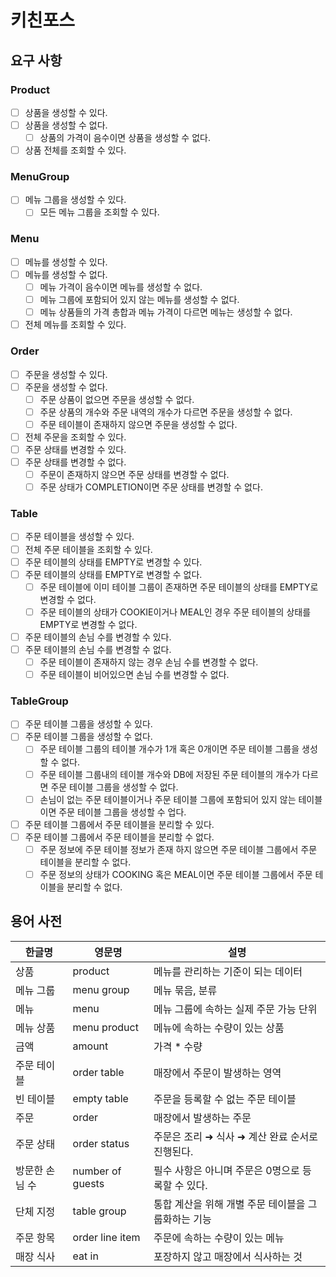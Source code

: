 # 키친포스

## 요구 사항
### Product
- [ ] 상품을 생성할 수 있다.
- [ ] 상품을 생성할 수 없다.
  - [ ] 상품의 가격이 음수이면 상품을 생성할 수 없다.
- [ ] 상품 전체를 조회할 수 있다.

### MenuGroup
- [ ] 메뉴 그룹을 생성할 수 있다.
  - [ ] 모든 메뉴 그룹을 조회할 수 있다.

### Menu
- [ ] 메뉴를 생성할 수 있다.
- [ ] 메뉴를 생성할 수 없다.
  - [ ] 메뉴 가격이 음수이면 메뉴를 생성할 수 없다.
  - [ ] 메뉴 그룹에 포함되어 있지 않는 메뉴를 생성할 수 없다.
  - [ ] 메뉴 상품들의 가격 총합과 메뉴 가격이 다르면 메뉴는 생성할 수 없다.
- [ ] 전체 메뉴를 조회할 수 있다.

### Order
- [ ] 주문을 생성할 수 있다.
- [ ] 주문을 생성할 수 없다.
  - [ ] 주문 상품이 없으면 주문을 생성할 수 없다.
  - [ ] 주문 상품의 개수와 주문 내역의 개수가 다르면 주문을 생성할 수 없다.
  - [ ] 주문 테이블이 존재하지 않으면 주문을 생성할 수 없다.
- [ ] 전체 주문을 조회할 수 있다.
- [ ] 주문 상태를 변경할 수 있다.
- [ ] 주문 상태를 변경할 수 없다.
  - [ ] 주문이 존재하지 않으면 주문 상태를 변경할 수 없다.
  - [ ] 주문 상태가 COMPLETION이면 주문 상태를 변경할 수 없다.

### Table
- [ ] 주문 테이블을 생성할 수 있다.
- [ ] 전체 주문 테이블을 조회할 수 있다.
- [ ] 주문 테이블의 상태를 EMPTY로 변경할 수 있다.
- [ ] 주문 테이블의 상태를 EMPTY로 변경할 수 없다.
  - [ ] 주문 테이블에 이미 테이블 그룹이 존재하면 주문 테이블의 상태를 EMPTY로 변경할 수 없다.
  - [ ] 주문 테이블의 상태가 COOKIE이거나 MEAL인 경우 주문 테이블의 상태를 EMPTY로 변경할 수 없다.
- [ ] 주문 테이블의 손님 수를 변경할 수 있다.
- [ ] 주문 테이블의 손님 수를 변경할 수 없다.
  - [ ] 주문 테이블이 존재하지 않는 경우 손님 수를 변경할 수 없다.
  - [ ] 주문 테이블이 비어있으면 손님 수를 변경할 수 없다.

### TableGroup
- [ ] 주문 테이블 그룹을 생성할 수 있다.
- [ ] 주문 테이블 그룹을 생성할 수 없다.
  - [ ] 주문 테이블 그룹의 테이블 개수가 1개 혹은 0개이면 주문 테이블 그룹을 생성할 수 없다.
  - [ ] 주문 테이블 그룹내의 테이블 개수와 DB에 저장된 주문 테이블의 개수가 다르면 주문 테이블 그룹을 생성할 수 없다.
  - [ ] 손님이 없는 주문 테이블이거나 주문 테이블 그룹에 포함되어 있지 않는 테이블이면 주문 테이블 그룹을 생성할 수 업다.
- [ ] 주문 테이블 그룹에서 주문 테이블을 분리할 수 있다.
- [ ] 주문 테이블 그룹에서 주문 테이블을 분리할 수 없다.
  - [ ] 주문 정보에 주문 테이블 정보가 존재 하지 않으면 주문 테이블 그룹에서 주문 테이블을 분리할 수 없다.
  - [ ] 주문 정보의 상태가 COOKING 혹은 MEAL이면 주문 테이블 그룹에서 주문 테이블을 분리할 수 없다.
## 용어 사전

| 한글명 | 영문명 | 설명 |
| --- | --- | --- |
| 상품 | product | 메뉴를 관리하는 기준이 되는 데이터 |
| 메뉴 그룹 | menu group | 메뉴 묶음, 분류 |
| 메뉴 | menu | 메뉴 그룹에 속하는 실제 주문 가능 단위 |
| 메뉴 상품 | menu product | 메뉴에 속하는 수량이 있는 상품 |
| 금액 | amount | 가격 * 수량 |
| 주문 테이블 | order table | 매장에서 주문이 발생하는 영역 |
| 빈 테이블 | empty table | 주문을 등록할 수 없는 주문 테이블 |
| 주문 | order | 매장에서 발생하는 주문 |
| 주문 상태 | order status | 주문은 조리 ➜ 식사 ➜ 계산 완료 순서로 진행된다. |
| 방문한 손님 수 | number of guests | 필수 사항은 아니며 주문은 0명으로 등록할 수 있다. |
| 단체 지정 | table group | 통합 계산을 위해 개별 주문 테이블을 그룹화하는 기능 |
| 주문 항목 | order line item | 주문에 속하는 수량이 있는 메뉴 |
| 매장 식사 | eat in | 포장하지 않고 매장에서 식사하는 것 |
